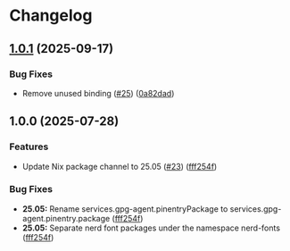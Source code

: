 # Changelog

## [1.0.1](https://github.com/aglorei/dotfiles/compare/v1.0.0...v1.0.1) (2025-09-17)


### Bug Fixes

* Remove unused binding ([#25](https://github.com/aglorei/dotfiles/issues/25)) ([0a82dad](https://github.com/aglorei/dotfiles/commit/0a82dad48f76a4a7b2c072b636efe7e7a89d5d5c))

## 1.0.0 (2025-07-28)


### Features

* Update Nix package channel to 25.05 ([#23](https://github.com/aglorei/dotfiles/issues/23)) ([fff254f](https://github.com/aglorei/dotfiles/commit/fff254f2cae7506aa9e12a2a04c4179155a0d7cc))


### Bug Fixes

* **25.05:** Rename services.gpg-agent.pinentryPackage to services.gpg-agent.pinentry.package ([fff254f](https://github.com/aglorei/dotfiles/commit/fff254f2cae7506aa9e12a2a04c4179155a0d7cc))
* **25.05:** Separate nerd font packages under the namespace nerd-fonts ([fff254f](https://github.com/aglorei/dotfiles/commit/fff254f2cae7506aa9e12a2a04c4179155a0d7cc))
